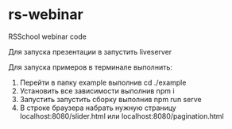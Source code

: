 # rs-webinar
RSSchool webinar code

Для запуска презентации в запустить liveserver

Для запуска примеров в терминале выполнить:
  1. Перейти в папку example выполнив cd ./example
  2. Установить все зависимости выполнив npm i
  3. Запустить запустить сборку выполнив npm run serve
  4. В строке браузера набрать нужную страницу localhost:8080/slider.html или localhost:8080/pagination.html
